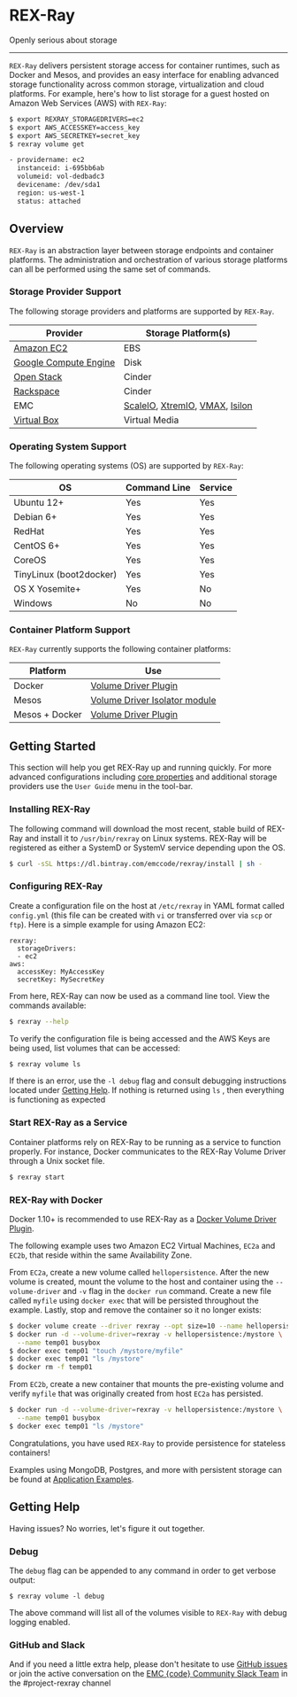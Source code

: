 # REX-Ray

Openly serious about storage

---
`REX-Ray` delivers persistent storage access for container runtimes, such as
Docker and Mesos, and provides an easy interface for enabling advanced storage
functionality across common storage, virtualization and cloud platforms. For
example, here's how to list storage for a guest hosted on Amazon Web Services
(AWS) with `REX-Ray`:

```bash
$ export REXRAY_STORAGEDRIVERS=ec2
$ export AWS_ACCESSKEY=access_key
$ export AWS_SECRETKEY=secret_key
$ rexray volume get

- providername: ec2
  instanceid: i-695bb6ab
  volumeid: vol-dedbadc3
  devicename: /dev/sda1
  region: us-west-1
  status: attached
```

## Overview
`REX-Ray` is an abstraction layer between storage endpoints and container
platforms. The administration and orchestration of various storage platforms
can all be performed using the same set of commands.

### Storage Provider Support
The following storage providers and platforms are supported by `REX-Ray`.

Provider              | Storage Platform(s)
----------------------|-------------------------
[Amazon EC2](/user-guide/storage-providers/ec2/) | EBS
[Google Compute Engine](/user-guide/storage-providers/gce) | Disk
[Open Stack](/user-guide/storage-providers/openstack) | Cinder
[Rackspace](/user-guide/storage-providers/rackspace) | Cinder
EMC                   | [ScaleIO](/user-guide/storage-providers/scaleio), [XtremIO](/user-guide/storage-providers/xtremio), [VMAX](/user-guide/storage-providers/vmax), [Isilon](/user-guide/storage-providers/isilon)
[Virtual Box](/user-guide/storage-providers/virtualbox)          | Virtual Media

### Operating System Support
The following operating systems (OS) are supported by `REX-Ray`:

OS             | Command Line | Service
---------------|--------------|-----------
Ubuntu 12+     | Yes          | Yes
Debian 6+      | Yes          | Yes
RedHat         | Yes          | Yes
CentOS 6+      | Yes          | Yes
CoreOS         | Yes          | Yes
TinyLinux (boot2docker)| Yes          | Yes
OS X Yosemite+ | Yes          | No
Windows        | No           | No

### Container Platform Support
`REX-Ray` currently supports the following container platforms:

Platform            | Use
------------------|-------------------------
Docker            | [Volume Driver Plugin](/user-guide/third-party/docker/)
Mesos             | [Volume Driver Isolator module](/user-guide/third-party/mesos/)
Mesos + Docker    | [Volume Driver Plugin](/user-guide/third-party/mesos/)

## Getting Started
This section will help you get REX-Ray up and running quickly. For more advanced
configurations including
[core properties](/user-guide/config/#configuration-properties) and additional
storage providers use the `User Guide` menu in the tool-bar.

### Installing REX-Ray
The following command will download the most recent, stable build of REX-Ray
and install it to `/usr/bin/rexray` on Linux systems. REX-Ray will be
registered as either a SystemD or SystemV service depending upon the OS.

```bash
$ curl -sSL https://dl.bintray.com/emccode/rexray/install | sh -
```

### Configuring REX-Ray
Create a configuration file on the host at `/etc/rexray` in YAML format called
`config.yml` (this file can be created with `vi` or transferred over via `scp`
  or `ftp`). Here is a simple example for using Amazon EC2:
```
rexray:
  storageDrivers:
  - ec2
aws:
  accessKey: MyAccessKey
  secretKey: MySecretKey
```

From here, REX-Ray can now be used as a command line tool. View the commands
available:
```bash
$ rexray --help
```

To verify the configuration file is being accessed and the AWS Keys are being
used, list volumes that can be accessed:
```bash
$ rexray volume ls
```

If there is an error, use the `-l debug` flag and consult debugging instructions
 located under [Getting Help](/#getting-help). If nothing is returned using `ls`
, then everything is functioning as expected

### Start REX-Ray as a Service
Container platforms rely on REX-Ray to be running as a service to function
properly. For instance, Docker communicates to the REX-Ray Volume Driver through
a Unix socket file.

```bash
$ rexray start
```

### REX-Ray with Docker
Docker 1.10+ is recommended to use REX-Ray as a
[Docker Volume Driver Plugin](https://docs.docker.com/extend/plugins_volume/).

The following example uses two Amazon EC2 Virtual Machines, `EC2a` and `EC2b`,
that reside within the same Availability Zone.

From `EC2a`, create a new volume called `hellopersistence`. After the new volume
 is created, mount the volume to the host and container using the
 `--volume-driver` and `-v` flag in the `docker run` command. Create a new file
called `myfile` using `docker exec` that will be persisted throughout the
example. Lastly, stop and remove the container so it no longer exists:
```bash
$ docker volume create --driver rexray --opt size=10 --name hellopersistence
$ docker run -d --volume-driver=rexray -v hellopersistence:/mystore \
  --name temp01 busybox
$ docker exec temp01 "touch /mystore/myfile"
$ docker exec temp01 "ls /mystore"
$ docker rm -f temp01
```

From `EC2b`, create a new container that mounts the pre-existing volume and
verify `myfile` that was originally created from host `EC2a` has persisted.
```bash
$ docker run -d --volume-driver=rexray -v hellopersistence:/mystore \
  --name temp01 busybox
$ docker exec temp01 "ls /mystore"
```

Congratulations, you have used `REX-Ray` to provide persistence for stateless
containers!

Examples using MongoDB, Postgres, and more with persistent storage can be found
at [Application Examples](/user-guide/application/).

## Getting Help
Having issues? No worries, let's figure it out together.

### Debug
The `debug` flag can be appended to any command in order to get verbose output:

```
$ rexray volume -l debug
```

The above command will list all of the volumes visible to `REX-Ray` with debug
logging enabled.

### GitHub and Slack
And if you need a little extra help, please don't hesitate to use
[GitHub issues](https://github.com/emccode/rexray/issues) or join the active
conversation on the
[EMC {code} Community Slack Team](http://community.emccode.com/) in
the #project-rexray channel
